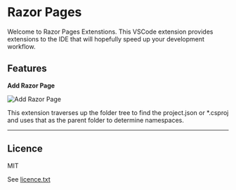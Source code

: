
# Razor Pages

Welcome to Razor Pages Extenstions. This VSCode extension provides extensions to the IDE that will hopefully speed up your development workflow.

## Features

**Add Razor Page**

![Add Razor Page](./featureimages/newclass.gif)

This extension traverses up the folder tree to find the project.json or *.csproj and uses that as the parent folder to determine namespaces.


-----------------------------------------------------------------------------------------------------------

## Licence 

MIT  

See [licence.txt](./licence.txt)
